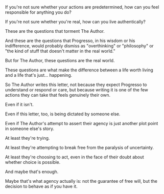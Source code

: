 If you're not sure whether your actions are predetermined, how can you feel responsible for anything you do?

If you're not sure whether you're real, how can you live authentically?

These are the questions that torment The Author.

And these are the questions that Progresso, in his wisdom or his indifference, would probably dismiss as "overthinking" or "philosophy" or "the kind of stuff that doesn't matter in the real world."

But for The Author, these questions are the real world.

These questions are what make the difference between a life worth living and a life that's just... happening.

So The Author writes this letter, not because they expect Progresso to understand or respond or care, but because writing it is one of the few actions they can take that feels genuinely their own.

Even if it isn't.

Even if this letter, too, is being dictated by someone else.

Even if The Author's attempt to assert their agency is just another plot point in someone else's story.

At least they're trying.

At least they're attempting to break free from the paralysis of uncertainty.

At least they're choosing to act, even in the face of their doubt about whether choice is possible.

And maybe that's enough.

Maybe that's what agency actually is: not the guarantee of free will, but the decision to behave as if you have it.